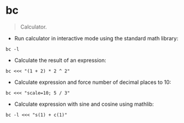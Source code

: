 # bc

> Calculator.

- Run calculator in interactive mode using the standard math library:

`bc -l`

- Calculate the result of an expression:

`bc <<< "(1 + 2) * 2 ^ 2"`

- Calculate expression and force number of decimal places to 10:

`bc <<< "scale=10; 5 / 3"`

- Calculate expression with sine and cosine using mathlib:

`bc -l <<< "s(1) + c(1)"`
